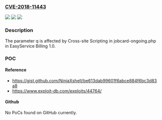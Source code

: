 ### [CVE-2018-11443](https://cve.mitre.org/cgi-bin/cvename.cgi?name=CVE-2018-11443)
![](https://img.shields.io/static/v1?label=Product&message=n%2Fa&color=blue)
![](https://img.shields.io/static/v1?label=Version&message=n%2Fa&color=blue)
![](https://img.shields.io/static/v1?label=Vulnerability&message=n%2Fa&color=brighgreen)

### Description

The parameter q is affected by Cross-site Scripting in jobcard-ongoing.php in EasyService Billing 1.0.

### POC

#### Reference
- https://gist.github.com/NinjaXshell/be613dab99601f6abce884f6bc3d83a8
- https://www.exploit-db.com/exploits/44764/

#### Github
No PoCs found on GitHub currently.


